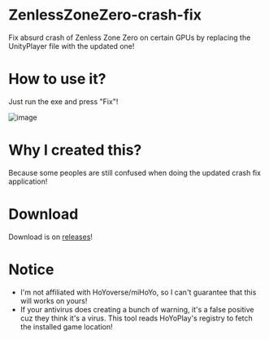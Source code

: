# ZenlessZoneZero-crash-fix
Fix absurd crash of Zenless Zone Zero on certain GPUs by replacing the UnityPlayer file with the updated one!


# How to use it? 
Just run the exe and press "Fix"!

![image](https://github.com/user-attachments/assets/d84c0631-28ef-4532-9276-2c485535cf50)



# Why I created this?
Because some peoples are still confused when doing the updated crash fix application!

# Download
Download is on [releases](https://github.com/ShadowyLycan990/ZenlessZoneZero-render-fix/releases)!


# Notice
- I'm not affiliated with HoYoverse/miHoYo, so I can't guarantee that this will works on yours!
- If your antivirus does creating a bunch of warning, it's a false positive cuz they think it's a virus. This tool reads HoYoPlay's registry to fetch the installed game location!
